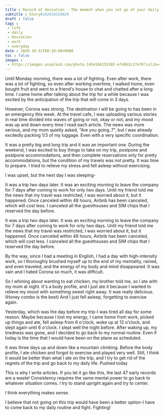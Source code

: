 ```yaml
---
title : Record of deviation - The moment when you let go of your daily life
subtitle : Story#202010310820
draft : false
tags :
 - life
 - daily
 - Deviation
 - work
 - everyday
date : 2020-10-31T08:20:00+0900
toc : false
images : 
 - https://images.unsplash.com/photo-1454166155302-ef4863c27e70?ixlib=rb-1.2.1&q=80&fm=jpg&crop=entropy&cs=tinysrgb&w=1080&fit=max&ixid=eyJhcHBfaWQiOjE1NTU0OX0
---
```

Until Monday morning, there was a lot of fighting. Even after work, there was a lot of fighting, so even after working overtime, I walked home, even bought fruit and went to a friend's house to chat and chatted after a long time. I came home after talking about the trip for a while because I was excited by the anticipation of the trip that will come in 3 days.  

However, Corona was strong. The destination I will be going to has been in an emergency this week. At the travel cafe, I was uploading various stories in real time divided into waves of going or not, okay or not, and my mood was up and down every time I read each article. The news was more serious, and my mom quietly asked, "Are you going..?", but I was already excitedly packing 1/3 of my luggage. Even with a very specific coordination.  

It was a pretty big and long trip and it was an important one. During the weekend, I was excited to buy things to take on my trip, postpone and postpone accommodations, and then complete reservations only for pretty accommodations, but the condition of my travels was not pretty. It was time to prepare. I tried to relieve my stress and fell asleep without exercising.  

I was upset, but the next day I was sleeping-  

It was a trip two days later. It was an exciting morning to leave the company for 7 days after coming to work for only two days. Until my friend told me the news that my travel was restricted, I was worried about it, but it happened. Once canceled within 48 hours, Airbnb has been canceled, which will cost less. I canceled all the guesthouses and SIM chips that I reserved the day before.  

It was a trip two days later. It was an exciting morning to leave the company for 7 days after coming to work for only two days. Until my friend told me the news that my travel was restricted, I was worried about it, but it happened. Once canceled within 48 hours, Airbnb has been canceled, which will cost less. I canceled all the guesthouses and SIM chips that I reserved the day before.  

By the way, since I had a meeting in English, I had a day with high-intensity work, so I thoroughly brushed myself up to the end of my mentality, rained, and even traveled, and the energy of my body and mind disappeared. It was vain and I hated Corona so much, it was difficult.  

So I whining about wanting to eat chicken, my brother told me, so I ate with my mom at night. It's a body profile, and I just ate it because I wanted to relieve my mood with something sweet right away. It was really delicious. (Honey combo is the best) And I just fell asleep, forgetting to exercise again.  

Yesterday, which was the day before my trip-I was tired all day for some reason. Maybe because I lost my energy, I came home from work, picked up things and ate, fell asleep from 6 o'clock, woke up at 12 o'clock, and slept again until 6 o'clock. I slept well the night before. After waking up, my tiredness was gone, and I decided to go back to my normal routine. Even if today is the time that I would have been on the plane as scheduled.  

It was three days up and down like a mountain climbing. Before the body profile, I ate chicken and forgot to exercise and played very well. Still, I think it would be better than what I ate on the trip, and I try to get rid of the regrets of the trip and go back to my daily life. Pushed today  

This is why I write articles. If you let it go like this, the last 47 early records are a waste! Consistency requires the same mental power to go back to whatever situation comes. I try to stand upright again and try to center.  

I think everything makes sense.  

I believe that not going on this trip would have been a better option-I have to come back to my daily routine and fight. Fighting!